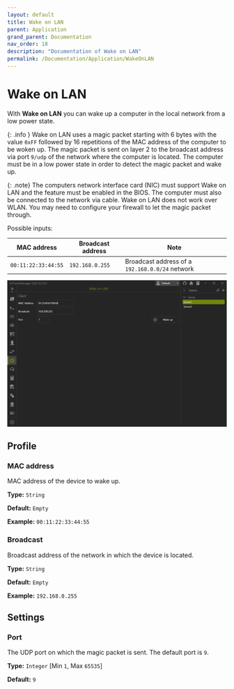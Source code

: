 ```yaml
---
layout: default
title: Wake on LAN
parent: Application
grand_parent: Documentation
nav_order: 18
description: "Documentation of Wake on LAN"
permalink: /Documentation/Application/WakeOnLAN
---
```


# Wake on LAN

With **Wake on LAN** you can wake up a computer in the local network from a low power state. 

{: .info }
Wake on LAN uses a magic packet starting with 6 bytes with the value `0xFF` followed by 16 repetitions of the MAC address of the computer to be woken up. The magic packet is sent on layer 2 to the broadcast address via port `9/udp` of the network where the computer is located. The computer must be in a low power state in order to detect the magic packet and wake up.

{: .note}
The computers network interface card (NIC) must support Wake on LAN and the feature must be enabled in the BIOS. The computer must also be connected to the network via cable. Wake on LAN does not work over WLAN. You may need to configure your firewall to let the magic packet through.

Possible inputs:

| MAC address         | Broadcast address | Note                                     |
| ------------------- | ----------------- | ----------------------------------------------- |
| `00:11:22:33:44:55` | `192.168.0.255`   | Broadcast address of a `192.168.0.0/24` network |

![WakeOnLAN](18_WakeOnLAN.png)

## Profile

### MAC address

MAC address of the device to wake up.

**Type:** `String`

**Default:** `Empty`

**Example:** `00:11:22:33:44:55`

### Broadcast

Broadcast address of the network in which the device is located.

**Type:** `String`

**Default:** `Empty`

**Example:** `192.168.0.255`

## Settings

### Port

The UDP port on which the magic packet is sent. The default port is `9`.

**Type:** `Integer` [Min `1`, Max `65535`]

**Default:** `9`
